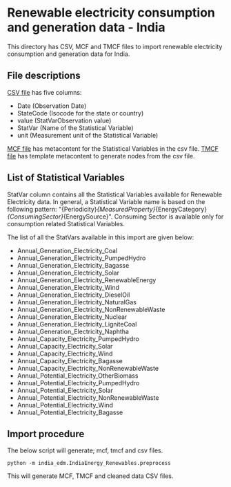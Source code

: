 # Renewable electricity consumption and generation data - India

This directory has CSV, MCF and TMCF files to import renewable electricity consumption and generation data for India.

## File descriptions

[CSV file](./IndiaEnergy_Renewables.csv) has five columns:
- Date (Observation Date)
- StateCode (Isocode for the state or country)
- value (StatVarObservation value)
- StatVar (Name of the Statistical Variable)
- unit (Measurement unit of the Statistical Variable)

[MCF file](./IndiaEnergy_Renewables.mcf) has metacontent for the Statistical Variables in the csv file. [TMCF file](./IndiaEnergy_Renewables.tmcf) has template metacontent to generate nodes from the csv file.

## List of Statistical Variables

StatVar column contains all the Statistical Variables available for Renewable Electricity data. In general, a Statistical Variable name is based on the following pattern:
"{Periodicity}_{MeasuredProperty}_{EnergyCategory}_{ConsumingSector}_{EnergySource}". Consuming Sector is available only for consumption related Statistical Variables.

The list of all the StatVars available in this import are given below:
- Annual_Generation_Electricity_Coal
- Annual_Generation_Electricity_PumpedHydro
- Annual_Generation_Electricity_Bagasse
- Annual_Generation_Electricity_Solar
- Annual_Generation_Electricity_RenewableEnergy
- Annual_Generation_Electricity_Wind
- Annual_Generation_Electricity_DieselOil
- Annual_Generation_Electricity_NaturalGas
- Annual_Generation_Electricity_NonRenewableWaste
- Annual_Generation_Electricity_Nuclear
- Annual_Generation_Electricity_LigniteCoal
- Annual_Generation_Electricity_Naphtha
- Annual_Capacity_Electricity_PumpedHydro
- Annual_Capacity_Electricity_Solar
- Annual_Capacity_Electricity_Wind
- Annual_Capacity_Electricity_Bagasse
- Annual_Capacity_Electricity_NonRenewableWaste
- Annual_Potential_Electricity_OtherBiomass
- Annual_Potential_Electricity_PumpedHydro
- Annual_Potential_Electricity_Solar
- Annual_Potential_Electricity_NonRenewableWaste
- Annual_Potential_Electricity_Wind
- Annual_Potential_Electricity_Bagasse


## Import procedure

The below script will generate; mcf, tmcf and csv files.

`python -m india_edm.IndiaEnergy_Renewables.preprocess`

This will generate MCF, TMCF and cleaned data CSV files.
